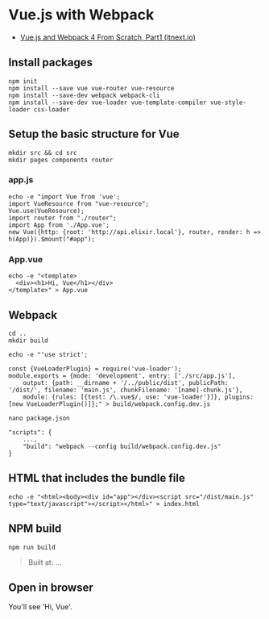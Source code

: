 # Vue.js with Webpack

* [Vue.js and Webpack 4 From Scratch, Part1 (itnext.io)](https://itnext.io/vuejs-and-webpack-4-from-scratch-part-1-94c9c28a534a)

## Install packages

```shell
npm init
npm install --save vue vue-router vue-resource
npm install --save-dev webpack webpack-cli
npm install --save-dev vue-loader vue-template-compiler vue-style-loader css-loader
```


## Setup the basic structure for Vue

```shell
mkdir src && cd src
mkdir pages components router
```

### app.js

```shell
echo -e "import Vue from 'vue';
import VueResource from "vue-resource";
Vue.use(VueResource);
import router from "./router";
import App from './App.vue';
new Vue({http: {root: 'http://api.elixir.local'}, router, render: h => h(App)}).$mount("#app");
```

### App.vue

```shell
echo -e "<template>
  <div><h1>Hi, Vue</h1></div>
</template>" > App.vue
```

## Webpack

```shell
cd ..
mkdir build
```

```shell
echo -e "'use strict';

const {VueLoaderPlugin} = require('vue-loader');
module.exports = {mode: 'development', entry: ['./src/app.js'], 
	output: {path: __dirname + '/../public/dist', publicPath: '/dist/', filename: 'main.js', chunkFilename: '[name]-chunk.js'},
	module: {rules: [{test: /\.vue$/, use: 'vue-loader'}]}, plugins: [new VueLoaderPlugin()]};" > build/webpack.config.dev.js
```

```shell
nano package.json
```

```
"scripts": {
	...,
	"build": "webpack --config build/webpack.config.dev.js"
}
```

## HTML that includes the bundle file

```shell
echo -e "<html><body><div id="app"></div><script src="/dist/main.js" type="text/javascript"></script></html>" > index.html
```

## NPM build

```shell
npm run build
```
> Built at: ...

## Open in browser

You'll see 'Hi, Vue'.
